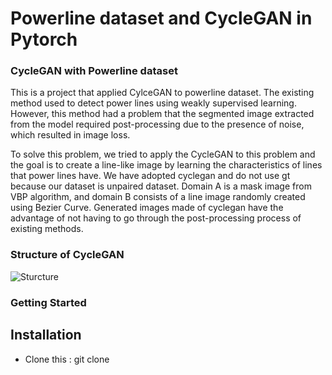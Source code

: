 # Powerline dataset and CycleGAN in Pytorch 

### CycleGAN with Powerline dataset

This is a project that applied CylceGAN to powerline dataset. The existing method used to detect power lines using weakly supervised learning.
However, this method had a problem that the segmented image extracted from the model required post-processing due to the presence of noise, which resulted in image loss. 

To solve this problem, we tried to apply the CycleGAN to this problem and the goal is to create a line-like image by learning the characteristics of lines that power lines have. We have adopted cyclegan and do not use gt because our dataset is unpaired dataset. Domain A is a mask image from VBP algorithm, and domain B consists of a line image randomly created using Bezier Curve. Generated images made of cyclegan have the advantage of not having to go through the post-processing process of existing methods.

### Structure of CycleGAN
![Sturcture](https://user-images.githubusercontent.com/68531659/131618803-9d914725-3afc-4d5d-b0b8-3998ac66a3e3.png)

### Getting Started
## Installation
- Clone this :
  git clone


